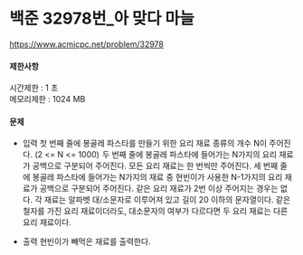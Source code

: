# 백준 32978번_아 맞다 마늘
https://www.acmicpc.net/problem/32978

#### 제한사항
시간제한 : 1 초	
메모리제한 : 1024 MB

#### 문제 
- 입력
첫 번째 줄에 봉골레 파스타를 만들기 위한 요리 재료 종류의 개수 N이 주어진다. (2 <= N <= 1000) 
두 번째 줄에 봉골레 파스타에 들어가는 N가지의 요리 재료가 공백으로 구분되어 주어진다. 모든 요리 재료는 한 번씩만 주어진다.
세 번째 줄에 봉골레 파스타에 들어가는 N가지의 재료 중 현빈이가 사용한 N-1가지의 요리 재료가 공백으로 구분되어 주어진다.
같은 요리 재료가 2번 이상 주어지는 경우는 없다.
각 재료는 알파벳 대/소문자로 이루어져 있고 길이 20 이하의 문자열이다.
같은 철자를 가진 요리 재료이더라도, 대소문자의 여부가 다르다면 두 요리 재료는 다른 요리 재료이다.

- 출력
현빈이가 빼먹은 재료를 출력한다.
